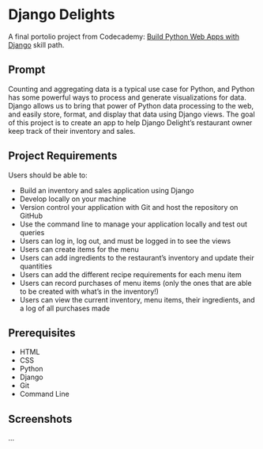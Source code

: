 # Django Delights

A final portolio project from Codecademy: [Build Python Web Apps with Django](https://www.codecademy.com/learn/paths/build-python-web-apps-with-django) skill path.

## Prompt

Counting and aggregating data is a typical use case for Python, and Python has some powerful ways to process and generate visualizations for data. Django allows us to bring that power of Python data processing to the web, and easily store, format, and display that data using Django views. The goal of this project is to create an app to help Django Delight’s restaurant owner keep track of their inventory and sales.

## Project Requirements
Users should be able to:

-   Build an inventory and sales application using Django
-   Develop locally on your machine
-   Version control your application with Git and host the repository on GitHub
-   Use the command line to manage your application locally and test out queries
-   Users can log in, log out, and must be logged in to see the views
-   Users can create items for the menu
-   Users can add ingredients to the restaurant’s inventory and update their quantities
-   Users can add the different recipe requirements for each menu item
-   Users can record purchases of menu items (only the ones that are able to be created with what’s in the inventory!)
-   Users can view the current inventory, menu items, their ingredients, and a log of all purchases made

## Prerequisites
-   HTML
-   CSS
-   Python
-   Django
-   Git
-   Command Line

## Screenshots
...